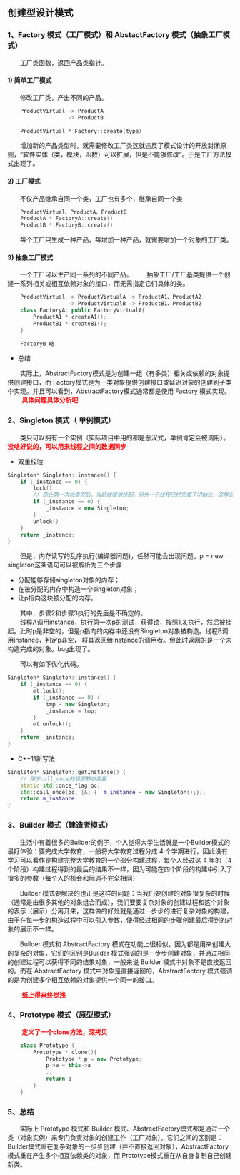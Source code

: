 ## 创建型设计模式

### 1、Factory 模式（工厂模式）和 AbstactFactory 模式（抽象工厂模式）

&emsp;&emsp;工厂类函数，返回产品类指针。

#### 1) 简单工厂模式

&emsp;&emsp;修改工厂类，产出不同的产品。

```cpp
    ProductVirtual -> ProductA
                   -> ProductB
                   
    ProductVirtual * Factory::create(type)
```

&emsp;&emsp;增加新的产品类型时，就需要修改工厂类这就违反了模式设计的开放封闭原则，“软件实体（类，模块，函数）可以扩展，但是不能够修改”。于是工厂方法模式出现了。

#### 2) 工厂模式

&emsp;&emsp;不仅产品继承自同一个类，工厂也有多个，继承自同一个类

```cpp
    ProductVirtual、ProductA、ProductB
    ProductA * FactoryA::create()
    ProductB * FactoryB::create()
```

&emsp;&emsp;每个工厂只生成一种产品，每增加一种产品，就需要增加一个对象的工厂类。
    
#### 3) 抽象工厂模式

&emsp;&emsp;一个工厂可以生产同一系列的不同产品。
&emsp;&emsp;抽象工厂/工厂基类提供一个创建一系列相关或相互依赖对象的接口，而无需指定它们具体的类。

```cpp
    ProductVirtual -> ProductVirtualA -> ProductA1、ProductA2
                   -> ProductVirtualB -> ProductB1、ProductB2
    class FactoryA: public FactoryVirtualA{
        ProductA1 * createA1();
        ProductB1 * createB1();
    }
    
    FactoryB 略
```

+ 总结

&emsp;&emsp;实际上，AbstractFactory模式是为创建一组（有多类）相关或依赖的对象提供创建接口，而 Factory模式是为一类对象提供创建接口或延迟对象的创建到子类中实现。并且可以看到，AbstractFactory模式通常都是使用 Factory 模式实现。  
&emsp;&emsp;<font color='red'> **具体问题具体分析吧**</font>

### 2、Singleton 模式（ 单例模式）

&emsp;&emsp;类只可以拥有一个实例（实际项目中用的都是恶汉式，单例肯定会被调用）。<font color='red'> **没啥好说的，可以用来线程之间的数据同步**</font>

+ 双重校验

```cpp
Singleton* Singleton::instance() {
    if (_instance == 0) {
        lock()
        // 防止第一次检查完后，当前线程被挂起，另外一个线程已经完成了初始化，这样会出现初始化多次的情况
        if (_instance == 0) {
            _instance = new Singleton;
        }
        unlock()
    }
    return _instance;
}
```

&emsp;&emsp;但是，内存读写的乱序执行(编译器问题)，任然可能会出现问题。p = new singleton这条语句可以被解析为三个步骤

- 分配能够存储singleton对象的内存；
- 在被分配的内存中构造一个singleton对象；
- 让p指向这块被分配的内存。

&emsp;&emsp;其中，步骤2和步骤3执行的先后是不确定的。  
&emsp;&emsp;线程A调用instance，执行第一次p的测试，获得锁，按照1,3,执行，然后被挂起。此时p是非空的，但是p指向的内存中还没有Singleton对象被构造。线程B调用instance，判定p非空， 将其返回给instance的调用者。但此时返回的是一个未构造完成的对象。bug出现了。

&emsp;&emsp;可以有如下优化代码。

```cpp
Singleton* Singleton::instance() {
    if (_instance == 0) {
        mt.lock();
        if (_instance == 0) {
            tmp = new Singleton;
            _instance = tmp;
        }
        mt.unlock();
    }
    return _instance;
}
```

+ C++11新写法

```cpp
Singleton* Singleton::getInstance() {
    // 用于call_once的局部静态变量
    static std::once_flag oc;
    std::call_once(oc, [&] {  m_instance = new Singleton();});
    return m_instance;
}
```

### 3、Builder 模式（建造者模式）

&emsp;&emsp;生活中有着很多的Builder的例子，个人觉得大学生活就是一个Builder模式的最好体验：要完成大学教育，一般将大学教育过程分成 4 个学期进行，因此没有学习可以看作是构建完整大学教育的一个部分构建过程，每个人经过这 4 年的（4 个阶段）构建过程得到的最后的结果不一样，因为可能在四个阶段的构建中引入了很多的参数（每个人的机会和际遇不完全相同）

&emsp;&emsp;Builder 模式要解决的也正是这样的问题：当我们要创建的对象很复杂的时候（通常是由很多其他的对象组合而成），我们要要复杂对象的创建过程和这个对象的表示（展示）分离开来，这样做的好处就是通过一步步的进行复杂对象的构建，由于在每一步的构造过程中可以引入参数，使得经过相同的步骤创建最后得到的对象的展示不一样。

&emsp;&emsp;Builder 模式和 AbstractFactory 模式在功能上很相似，因为都是用来创建大的复杂的对象，它们的区别是Builder 模式强调的是一步步创建对象，并通过相同的创建过程可以获得不同的结果对象，一般来说 Builder 模式中对象不是直接返回的。而在 AbstractFactory 模式中对象是直接返回的，AbstractFactory 模式强调的是为创建多个相互依赖的对象提供一个同一的接口。

&emsp;&emsp;<font color='red'> **纸上得来终觉浅**</font>

### 4、Prototype 模式（原型模式）

&emsp;&emsp;<font color='red'> **定义了一个clone方法，深拷贝**</font>

```cpp
    class Prototype {
        Prototype * clone(){
            Prototype * p = new Prototype;
            p->a = this->a
            ...
            return p
        }
    }
```

### 5、总结

&emsp;&emsp;实际上 Prototype 模式和 Builder 模式、AbstractFactory模式都是通过一个类（对象实例）来专门负责对象的创建工作（工厂对象），它们之间的区别是：Builder模式重在复杂对象的一步步创建（并不直接返回对象），AbstractFactory 模式重在产生多个相互依赖类的对象，而 Prototype模式重在从自身复制自己创建新类。

